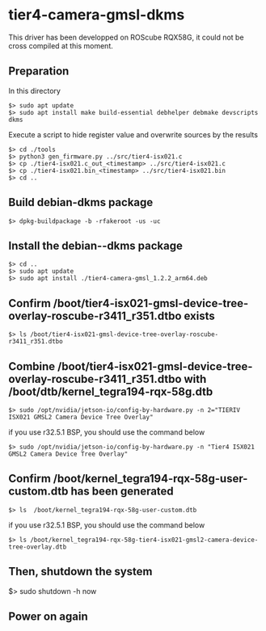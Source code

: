 # tier4-camera-gmsl-dkms

This driver has been developped on  ROScube RQX58G, it could  not be cross compiled at this moment. 

## Preparation

In this directory  

```
$> sudo apt update
$> sudo apt install make build-essential debhelper debmake devscripts dkms
```

Execute a script to hide register value and overwrite sources by the results

```
$> cd ./tools
$> python3 gen_firmware.py ../src/tier4-isx021.c
$> cp ./tier4-isx021.c_out_<timestamp> ../src/tier4-isx021.c
$> cp ./tier4-isx021.bin_<timestamp> ../src/tier4-isx021.bin
$> cd ..
```

## Build debian-dkms package

```
$> dpkg-buildpackage -b -rfakeroot -us -uc
```

## Install the debian--dkms package

```
$> cd ..
$> sudo apt update
$> sudo apt install ./tier4-camera-gmsl_1.2.2_arm64.deb
```

## Confirm  /boot/tier4-isx021-gmsl-device-tree-overlay-roscube-r3411_r351.dtbo exists

```
$> ls /boot/tier4-isx021-gmsl-device-tree-overlay-roscube-r3411_r351.dtbo
```


## Combine /boot/tier4-isx021-gmsl-device-tree-overlay-roscube-r3411_r351.dtbo with  /boot/dtb/kernel_tegra194-rqx-58g.dtb


``` 
$> sudo /opt/nvidia/jetson-io/config-by-hardware.py -n 2="TIERIV ISX021 GMSL2 Camera Device Tree Overlay"
```

if you use r32.5.1 BSP, you should use the command below

``` 
$> sudo /opt/nvidia/jetson-io/config-by-hardware.py -n "Tier4 ISX021 GMSL2 Camera Device Tree Overlay"
```


## Confirm /boot/kernel_tegra194-rqx-58g-user-custom.dtb has been generated

```
$> ls  /boot/kernel_tegra194-rqx-58g-user-custom.dtb
```

if you use r32.5.1 BSP, you should use the command below

```
$> ls /boot/kernel_tegra194-rqx-58g-tier4-isx021-gmsl2-camera-device-tree-overlay.dtb
```


## Then, shutdown the system

$> sudo shutdown -h now

## Power on again

